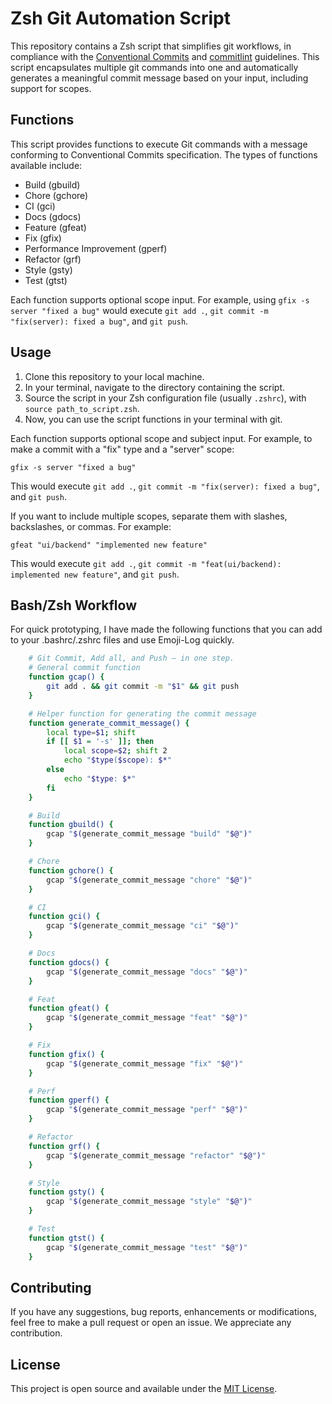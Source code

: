 # Zsh Git Automation Script

This repository contains a Zsh script that simplifies git workflows, in compliance with the [Conventional Commits](https://www.conventionalcommits.org/en/v1.0.0/) and [commitlint](https://commitlint.js.org/) guidelines. This script encapsulates multiple git commands into one and automatically generates a meaningful commit message based on your input, including support for scopes.

## Functions

This script provides functions to execute Git commands with a message conforming to Conventional Commits specification. The types of functions available include:

- Build (gbuild)
- Chore (gchore)
- CI (gci)
- Docs (gdocs)
- Feature (gfeat)
- Fix (gfix)
- Performance Improvement (gperf)
- Refactor (grf)
- Style (gsty)
- Test (gtst)

Each function supports optional scope input. For example, using `gfix -s server "fixed a bug"` would execute `git add .`, `git commit -m "fix(server): fixed a bug"`, and `git push`.

## Usage

1. Clone this repository to your local machine.
2. In your terminal, navigate to the directory containing the script.
3. Source the script in your Zsh configuration file (usually `.zshrc`), with `source path_to_script.zsh`.
4. Now, you can use the script functions in your terminal with git.

Each function supports optional scope and subject input. For example, to make a commit with a "fix" type and a "server" scope:

`gfix -s server "fixed a bug"`

This would execute `git add .`, `git commit -m "fix(server): fixed a bug"`, and `git push`.

If you want to include multiple scopes, separate them with slashes, backslashes, or commas. For example:

`gfeat "ui/backend" "implemented new feature"`

This would execute `git add .`, `git commit -m "feat(ui/backend): implemented new feature"`, and `git push`.

## Bash/Zsh Workflow

For quick prototyping, I have made the following functions that you can add to your .bashrc/.zshrc files and use Emoji-Log quickly.

```sh
    # Git Commit, Add all, and Push — in one step.
    # General commit function
    function gcap() {
        git add . && git commit -m "$1" && git push
    }

    # Helper function for generating the commit message
    function generate_commit_message() {
        local type=$1; shift
        if [[ $1 = '-s' ]]; then
            local scope=$2; shift 2
            echo "$type($scope): $*"
        else
            echo "$type: $*"
        fi
    }

    # Build
    function gbuild() {
        gcap "$(generate_commit_message "build" "$@")"
    }

    # Chore
    function gchore() {
        gcap "$(generate_commit_message "chore" "$@")"
    }

    # CI
    function gci() {
        gcap "$(generate_commit_message "ci" "$@")"
    }

    # Docs
    function gdocs() {
        gcap "$(generate_commit_message "docs" "$@")"
    }

    # Feat
    function gfeat() {
        gcap "$(generate_commit_message "feat" "$@")"
    }

    # Fix
    function gfix() {
        gcap "$(generate_commit_message "fix" "$@")"
    }

    # Perf
    function gperf() {
        gcap "$(generate_commit_message "perf" "$@")"
    }

    # Refactor
    function grf() {
        gcap "$(generate_commit_message "refactor" "$@")"
    }

    # Style
    function gsty() {
        gcap "$(generate_commit_message "style" "$@")"
    }

    # Test
    function gtst() {
        gcap "$(generate_commit_message "test" "$@")"
    }
```

## Contributing

If you have any suggestions, bug reports, enhancements or modifications, feel free to make a pull request or open an issue. We appreciate any contribution.

## License

This project is open source and available under the [MIT License](LICENSE).
